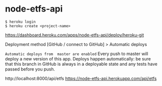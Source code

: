 # node-etfs-api

`$ heroku login`  
`$ heroku create <project-name>`   

https://dashboard.heroku.com/apps/node-etfs-api/deploy/heroku-git

Deployment method  [GitHub / connect to GitHub] > Automatic deploys

`Automatic deploys from  master are enabled` 
Every push to master will deploy a new version of this app. Deploys happen automatically: be sure that this branch in GitHub is always in a deployable state and any tests have passed before you push.

http://localhost:8000/api/etfs
https://node-etfs-api.herokuapp.com/api/etfs
